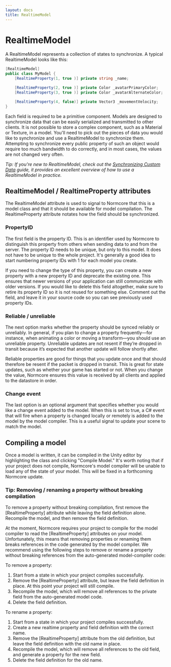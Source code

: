 ```yaml
---
layout: docs
title: RealtimeModel
---
```

# RealtimeModel

A RealtimeModel represents a collection of states to synchronize. A typical RealtimeModel looks like this:

```csharp
[RealtimeModel]
public class MyModel {
    [RealtimeProperty(1, true )] private string _name;

    [RealtimeProperty(2, true )] private Color _avatarPrimaryColor;
    [RealtimeProperty(3, true )] private Color _avatarAlternateColor;

    [RealtimeProperty(4, false)] private Vector3 _movementVelocity;
}
```

Each field is required to be a primitive component. Models are designed to synchronize data that can be easily serialized and transmitted to other clients. It is not possible to store a complex component, such as a Material or Texture, in a model. You'll need to pick out the pieces of data you would like to synchronize and use a RealtimeModel to synchronize them. Attempting to synchronize every public property of such an object would require too much bandwidth to do correctly, and in most cases, the values are not changed very often.

*Tip: If you're new to RealtimeModel, check out the [Synchronizing Custom Data](../realtime/synchronizing-custom-data) guide, it provides an excellent overview of how to use a RealtimeModel in practice.*

## RealtimeModel / RealtimeProperty attributes
The RealtimeModel attribute is used to signal to Normcore that this is a model class and that it should be available for model compilation. The RealtimeProperty attribute notates how the field should be synchronized.

### PropertyID
The first field is the property ID. This is an identifier used by Normcore to distinguish this property from others when sending data to and from the server. The property ID needs to be unique, but only to this model. It does not have to be unique to the whole project. It's generally a good idea to start numbering property IDs with 1 for each model you create.

If you need to change the type of this property, you can create a new property with a new property ID and deprecate the existing one. This ensures that newer versions of your application can still communicate with older versions. If you would like to delete this field altogether, make sure to retire its property ID so it is not reused for something else. Comment out the field, and leave it in your source code so you can see previously used property IDs.

### Reliable / unreliable
The next option marks whether the property should be synced reliably or unreliably. In general, if you plan to change a property frequently—for instance, when animating a color or moving a transform—you should use an unreliable property. Unreliable updates are not resent if they’re dropped in transit because it’s expected that another update will follow shortly after.

Reliable properties are good for things that you update once and that should therefore be resent if the packet is dropped in transit. This is great for state updates, such as whether your game has started or not. When you change the value, Normcore ensures this value is received by all clients and applied to the datastore in order.

### Change event
The last option is an optional argument that specifies whether you would like a change event added to the model. When this is set to true, a C# event that will fire when a property is changed locally or remotely is added to the model by the model compiler. This is a useful signal to update your scene to match the model.

## Compiling a model
Once a model is written, it can be compiled in the Unity editor by highlighting the class and clicking "Compile Model." It's worth noting that if your project does not compile, Normcore's model compiler will be unable to load any of the state of your model. This will be fixed in a forthcoming Normcore update.

### Tip: Removing / renaming a property without breaking compilation
To remove a property without breaking compilation, first remove the [RealtimeProperty] attribute while leaving the field definition alone. Recompile the model, and then remove the field definition.

At the moment, Normcore requires your project to compile for the model compiler to read the [RealtimeProperty] attributes on your model. Unfortunately, this means that removing properties or renaming them breaks references in the code generated by the model compiler. We recommend using the following steps to remove or rename a property without breaking references from the auto-generated model-compiler code:

To remove a property:

1. Start from a state in which your project compiles successfully.
2. Remove the [RealtimeProperty] attribute, but leave the field definition in place. At this point your project will still compile.
3. Recompile the model, which will remove all references to the private field from the auto-generated model code.
4. Delete the field definition.

To rename a property:
1. Start from a state in which your project compiles successfully.
2. Create a new realtime property and field definition with the correct name.
3. Remove the [RealtimeProperty] attribute from the old definition, but leave the field definition with the old name in place.
4. Recompile the model, which will remove all references to the old field, and generate a property for the new field.
5. Delete the field definition for the old name.
